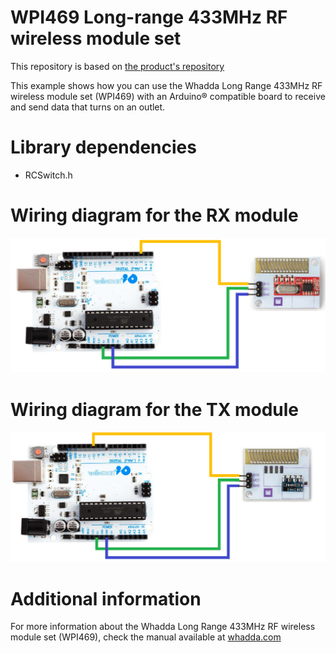 # WPI469 Long-range 433MHz RF wireless module set
This repository is based on [the product's repository](https://github.com/WhaddaMakers/WPI469)

This example shows how you can use the Whadda Long Range 433MHz RF wireless module set (WPI469) with an Arduino® compatible board to receive and send data that turns on an outlet.
# Library dependencies
- RCSwitch.h

# Wiring diagram for the RX module
![](./rx_example_diagram.png)

# Wiring diagram for the TX module
![](./tx_example_diagram.png)

# Additional information
For more information about the Whadda Long Range 433MHz RF wireless module set (WPI469), check the manual available at [whadda.com](https://www.whadda.com)
